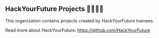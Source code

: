 ## HackYourFuture Projects 🧑‍💻👩‍💻
This organization contains projects created by HackYourFuture trainees.

Read more about HackYourFuture: https://github.com/HackYourFuture
